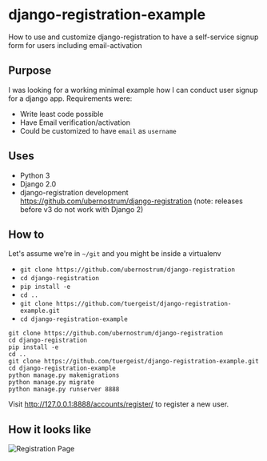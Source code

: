 # django-registration-example
How to use and customize django-registration to have a self-service signup form for users including email-activation

## Purpose

I was looking for a working minimal example how I can conduct user signup for a django app. 
Requirements were:
- Write least code possible
- Have Email verification/activation
- Could be customized to have `email` as `username`

## Uses

- Python 3
- Django 2.0
- django-registration development https://github.com/ubernostrum/django-registration (note: releases before v3 do not work with Django 2)

## How to

Let's assume we're in `~/git` and you might be inside a virtualenv

- `git clone https://github.com/ubernostrum/django-registration`
- `cd django-registration`
- `pip install -e`
- `cd ..`
- `git clone https://github.com/tuergeist/django-registration-example.git`
- `cd django-registration-example`
``` 
git clone https://github.com/ubernostrum/django-registration
cd django-registration
pip install -e
cd ..
git clone https://github.com/tuergeist/django-registration-example.git
cd django-registration-example
python manage.py makemigrations
python manage.py migrate
python manage.py runserver 8888
```
Visit http://127.0.0.1:8888/accounts/register/ to register a new user.

## How it looks like

![Registration Page](https://github.com/tuergeist/django-registration-example/docs/register-tac.png)
